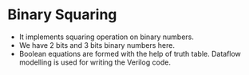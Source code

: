 # Binary Squaring

- It implements squaring operation on binary numbers.
- We have 2 bits and 3 bits binary numbers here.
- Boolean equations are formed with the help of truth table. Dataflow modelling is used for writing the Verilog code.
  
